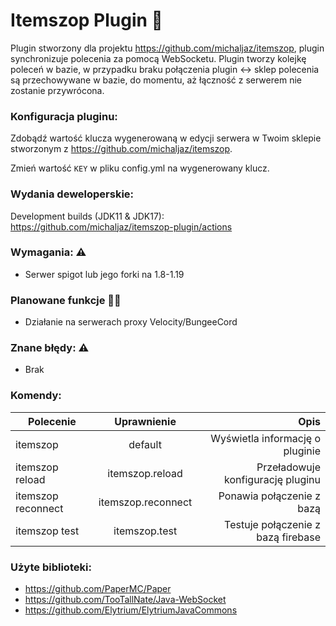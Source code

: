 # Itemszop Plugin 💸

Plugin stworzony dla projektu https://github.com/michaljaz/itemszop, plugin synchronizuje polecenia za pomocą WebSocketu. Plugin tworzy kolejkę poleceń w bazie, w przypadku braku połączenia plugin <-> sklep polecenia są przechowywane w bazie, do momentu, aż łączność z serwerem nie zostanie przywrócona.

### Konfiguracja pluginu:
Zdobądź wartość klucza wygenerowaną w edycji serwera w Twoim sklepie stworzonym z https://github.com/michaljaz/itemszop.

Zmień wartość `KEY` w pliku config.yml na wygenerowany klucz.

### Wydania deweloperskie:
Development builds (JDK11 & JDK17): https://github.com/michaljaz/itemszop-plugin/actions

### Wymagania: ⚠️
* Serwer spigot lub jego forki na 1.8-1.19

### Planowane funkcje 🧪🔜
* Działanie na serwerach proxy Velocity/BungeeCord

### Znane błędy: ⚠️

* Brak

### Komendy:

| Polecenie     | Uprawnienie                 | Opis |
| ------------- |:-------------------:| -----:|
| itemszop    | default | Wyświetla informację o pluginie |
| itemszop reload   | itemszop.reload      |  Przeładowuje konfigurację pluginu |
| itemszop reconnect   | itemszop.reconnect       |  Ponawia połączenie z bazą |
| itemszop test   | itemszop.test       |  Testuje połączenie z bazą firebase |

### Użyte biblioteki:

* https://github.com/PaperMC/Paper
* https://github.com/TooTallNate/Java-WebSocket
* https://github.com/Elytrium/ElytriumJavaCommons
